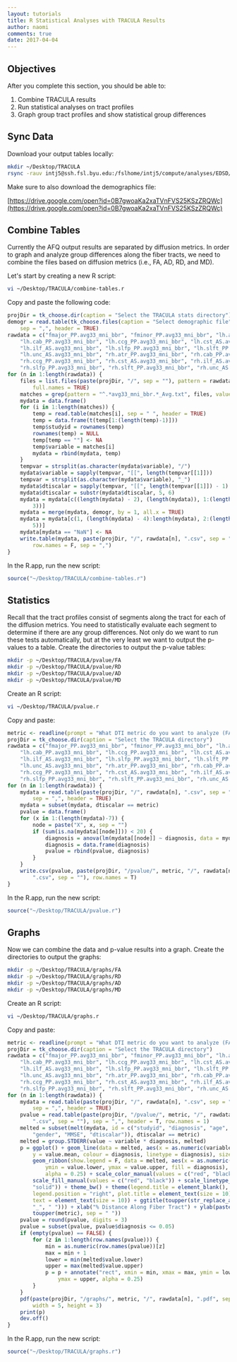 ```yaml
---
layout: tutorials
title: R Statistical Analyses with TRACULA Results
author: naomi
comments: true
date: 2017-04-04
---
```


## Objectives

After you complete this section, you should be able to:

1. Combine TRACULA results
2. Run statistical analyses on tract profiles
3. Graph group tract profiles and show statistical group differences

## Sync Data

Download your output tables locally:

```bash
mkdir ~/Desktop/TRACULA
rsync -rauv intj5@ssh.fsl.byu.edu:/fslhome/intj5/compute/analyses/EDSD/TRACULA/data/stats/ ~/Desktop/TRACULA
```

Make sure to also download the demographics file:

[https://drive.google.com/open?id=0B7gwoaKa2xaTVnFVS25KSzZRQWc](https://drive.google.com/open?id=0B7gwoaKa2xaTVnFVS25KSzZRQWc)

## Combine Tables

Currently the AFQ output results are separated by diffusion metrics. In order to graph and analyze group differences along the fiber tracts, we need to combine the files based on diffusion metrics (i.e., FA, AD, RD, and MD).

Let's start by creating a new R script:

```bash
vi ~/Desktop/TRACULA/combine-tables.r
```

Copy and paste the following code:

```r
projDir = tk_choose.dir(caption = "Select the TRACULA stats directory")
demogr = read.table(tk_choose.files(caption = "Select demographic file"),
    sep = ",", header = TRUE)
rawdata = c("fmajor_PP.avg33_mni_bbr", "fminor_PP.avg33_mni_bbr", "lh.atr_PP.avg33_mni_bbr",
    "lh.cab_PP.avg33_mni_bbr", "lh.ccg_PP.avg33_mni_bbr", "lh.cst_AS.avg33_mni_bbr",
    "lh.ilf_AS.avg33_mni_bbr", "lh.slfp_PP.avg33_mni_bbr", "lh.slft_PP.avg33_mni_bbr",
    "lh.unc_AS.avg33_mni_bbr", "rh.atr_PP.avg33_mni_bbr", "rh.cab_PP.avg33_mni_bbr",
    "rh.ccg_PP.avg33_mni_bbr", "rh.cst_AS.avg33_mni_bbr", "rh.ilf_AS.avg33_mni_bbr",
    "rh.slfp_PP.avg33_mni_bbr", "rh.slft_PP.avg33_mni_bbr", "rh.unc_AS.avg33_mni_bbr")
for (n in 1:length(rawdata)) {
    files = list.files(paste(projDir, "/", sep = ""), pattern = rawdata[n],
        full.names = TRUE)
    matches = grep(pattern = "^.*avg33_mni_bbr.*_Avg.txt", files, value = T)
    mydata = data.frame()
    for (i in 1:length(matches)) {
        temp = read.table(matches[i], sep = " ", header = TRUE)
        temp = data.frame(t(temp[1:(length(temp)-1)]))
        temp$studyid = rownames(temp)
        rownames(temp) = NULL
        temp[temp == ""] <- NA
        temp$variable = matches[i]
        mydata = rbind(mydata, temp)
    }
    tempvar = strsplit(as.character(mydata$variable), "/")
    mydata$variable = sapply(tempvar, "[[", length(tempvar[[1]]))
    tempvar = strsplit(as.character(mydata$variable), "_")
    mydata$dtiscalar = sapply(tempvar, "[[", length(tempvar[[1]]) - 1)
    mydata$dtiscalar = substr(mydata$dtiscalar, 5, 6)
    mydata = mydata[c((length(mydata) - 2), (length(mydata)), 1:(length(mydata) -
        3))]
    mydata = merge(mydata, demogr, by = 1, all.x = TRUE)
    mydata = mydata[c(1, (length(mydata) - 4):length(mydata), 2:(length(mydata) -
        5))]
    mydata[mydata == "NaN"] <- NA
    write.table(mydata, paste(projDir, "/", rawdata[n], ".csv", sep = ""),
        row.names = F, sep = ",")
}
```

In the R.app, run the new script:

```r
source("~/Desktop/TRACULA/combine-tables.r")
```

## Statistics

Recall that the tract profiles consist of segments along the tract for each of the diffusion metrics. You need to statistically evaluate each segment to determine if there are any group differences. Not only do we want to run these tests automatically, but at the very least we want to output the p-values to a table. Create the directories to output the p-value tables:

```bash
mkdir -p ~/Desktop/TRACULA/pvalue/FA
mkdir -p ~/Desktop/TRACULA/pvalue/RD
mkdir -p ~/Desktop/TRACULA/pvalue/AD
mkdir -p ~/Desktop/TRACULA/pvalue/MD
```

Create an R script:

```bash
vi ~/Desktop/TRACULA/pvalue.r
```

Copy and paste:

```r
metric <- readline(prompt = "What DTI metric do you want to analyze (FA, RD, MD, AD): ")
projDir = tk_choose.dir(caption = "Select the TRACULA directory")
rawdata = c("fmajor_PP.avg33_mni_bbr", "fminor_PP.avg33_mni_bbr", "lh.atr_PP.avg33_mni_bbr",
    "lh.cab_PP.avg33_mni_bbr", "lh.ccg_PP.avg33_mni_bbr", "lh.cst_AS.avg33_mni_bbr",
    "lh.ilf_AS.avg33_mni_bbr", "lh.slfp_PP.avg33_mni_bbr", "lh.slft_PP.avg33_mni_bbr",
    "lh.unc_AS.avg33_mni_bbr", "rh.atr_PP.avg33_mni_bbr", "rh.cab_PP.avg33_mni_bbr",
    "rh.ccg_PP.avg33_mni_bbr", "rh.cst_AS.avg33_mni_bbr", "rh.ilf_AS.avg33_mni_bbr",
    "rh.slfp_PP.avg33_mni_bbr", "rh.slft_PP.avg33_mni_bbr", "rh.unc_AS.avg33_mni_bbr")
for (n in 1:length(rawdata)) {
    mydata = read.table(paste(projDir, "/", rawdata[n], ".csv", sep = ""),
        sep = ",", header = TRUE)
    mydata = subset(mydata, dtiscalar == metric)
    pvalue = data.frame()
    for (x in 1:(length(mydata)-7)) {
        node = paste("X", x, sep = "")
        if (sum(is.na(mydata[[node]])) < 20) {
        	diagnosis = anova(lm(mydata[[node]] ~ diagnosis, data = mydata, na.action=na.omit))[5][1,]
        	diagnosis = data.frame(diagnosis)
        	pvalue = rbind(pvalue, diagnosis)
        }
    }
    write.csv(pvalue, paste(projDir, "/pvalue/", metric, "/", rawdata[n],
        ".csv", sep = ""), row.names = T)
}
```

In the R.app, run the new script:

```r
source("~/Desktop/TRACULA/pvalue.r")
```

## Graphs

Now we can combine the data and p-value results into a graph. Create the directories to output the graphs:

```bash
mkdir -p ~/Desktop/TRACULA/graphs/FA
mkdir -p ~/Desktop/TRACULA/graphs/RD
mkdir -p ~/Desktop/TRACULA/graphs/AD
mkdir -p ~/Desktop/TRACULA/graphs/MD
```

Create an R script:

```bash
vi ~/Desktop/TRACULA/graphs.r
```

Copy and paste:

```r
metric <- readline(prompt = "What DTI metric do you want to analyze (FA, RD, MD, AD): ")
projDir = tk_choose.dir(caption = "Select the TRACULA directory")
rawdata = c("fmajor_PP.avg33_mni_bbr", "fminor_PP.avg33_mni_bbr", "lh.atr_PP.avg33_mni_bbr",
    "lh.cab_PP.avg33_mni_bbr", "lh.ccg_PP.avg33_mni_bbr", "lh.cst_AS.avg33_mni_bbr",
    "lh.ilf_AS.avg33_mni_bbr", "lh.slfp_PP.avg33_mni_bbr", "lh.slft_PP.avg33_mni_bbr",
    "lh.unc_AS.avg33_mni_bbr", "rh.atr_PP.avg33_mni_bbr", "rh.cab_PP.avg33_mni_bbr",
    "rh.ccg_PP.avg33_mni_bbr", "rh.cst_AS.avg33_mni_bbr", "rh.ilf_AS.avg33_mni_bbr",
    "rh.slfp_PP.avg33_mni_bbr", "rh.slft_PP.avg33_mni_bbr", "rh.unc_AS.avg33_mni_bbr")
for (n in 1:length(rawdata)) {
    mydata = read.table(paste(projDir, "/", rawdata[n], ".csv", sep = ""),
        sep = ",", header = TRUE)
    pvalue = read.table(paste(projDir, "/pvalue/", metric, "/", rawdata[n],
        ".csv", sep = ""), sep = ",", header = T, row.names = 1)
    melted = subset(melt(mydata, id = c("studyid", "diagnosis", "age", "education",
        "gender", "MMSE", "dtiscalar")), dtiscalar == metric)
    melted = group.STDERR(value ~ variable * diagnosis, melted)
    p = ggplot() + geom_line(data = melted, aes(x = as.numeric(variable),
        y = value.mean, colour = diagnosis, linetype = diagnosis), size = 0.5) +
        geom_ribbon(show.legend = F, data = melted, aes(x = as.numeric(variable),
            ymin = value.lower, ymax = value.upper, fill = diagnosis),
            alpha = 0.25) + scale_color_manual(values = c("red", "black")) +
        scale_fill_manual(values = c("red", "black")) + scale_linetype_manual(values = c("solid",
        "solid")) + theme_bw() + theme(legend.title = element_blank(),
        legend.position = "right", plot.title = element_text(size = 10),
        text = element_text(size = 10)) + ggtitle(toupper(str_replace_all(rawdata[n],
        "_", " "))) + xlab("% Distance Along Fiber Tract") + ylab(paste("Mean",
        toupper(metric), sep = " "))
    pvalue = round(pvalue, digits = 3)
    pvalue = subset(pvalue, pvalue$diagnosis <= 0.05)
    if (empty(pvalue) == FALSE) {
        for (z in 1:length(row.names(pvalue))) {
            min = as.numeric(row.names(pvalue))[z]
            max = min + 1
            lower = min(melted$value.lower)
            upper = max(melted$value.upper)
            p = p + annotate("rect", xmin = min, xmax = max, ymin = lower,
                ymax = upper, alpha = 0.25)
        }
    }
    pdf(paste(projDir, "/graphs/", metric, "/", rawdata[n], ".pdf", sep = ""),
        width = 5, height = 3)
    print(p)
    dev.off()
}
```

In the R.app, run the new script:

```r
source("~/Desktop/TRACULA/graphs.r")
```
